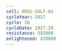 ```yaml
---
cell: NR02-GOLF-04
cycleYear: 2017
cycle: 28
cycleDate: 2017-28
resistance: 592000
enlightened: 428000
---
```

